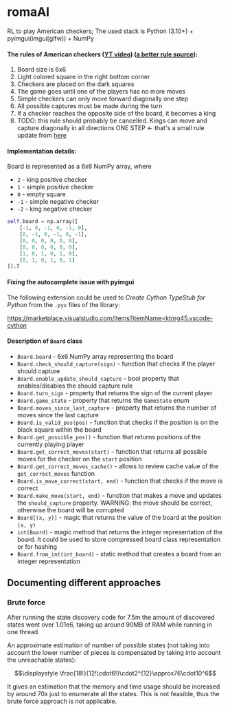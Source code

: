 # romaAI
RL to play American checkers;
The used stack is Python (3.10+) + pyimgui(imgui[glfw]) + NumPy

#### The rules of American checkers ([YT video](https://youtu.be/ScKIdStgAfU)) ([a better rule source](https://checkers.online/magazine/game/american-checkers-rules)):
1. Board size is 6x6
2. Light colored square in the right bottom corner
3. Checkers are placed on the dark squares
4. The game goes until one of the players has no more moves
5. Simple checkers can only move forward diagonally one step
6. All possible captures must be made during the turn
7. If a checker reaches the opposite side of the board, it becomes a king
8. TODO: this rule should probably be cancelled. Kings can move and capture diagonally in all directions ONE STEP <- that's a small rule update from [here](https://checkers.online/magazine/game/american-checkers-rules#:~:text=A%20king%20in,backward%20one%20square)

#### Implementation details:
Board is represented as a 6x6 NumPy array, where
* `2` - king positive checker
* `1` - simple positive checker
* `0` - empty square
* `-1` - simple negative checker
* `-2` - king negative checker
```python
self.board = np.array([
	[-1, 0, -1, 0, -1, 0],
	[0, -1, 0, -1, 0, -1],
	[0, 0, 0, 0, 0, 0],
	[0, 0, 0, 0, 0, 0],
	[1, 0, 1, 0, 1, 0],
	[0, 1, 0, 1, 0, 1]
]).T
```

#### Fixing the autocomplete issue with pyimgui
The following extension could be used to *Create Cython TypeStub for Python* from the `.pyx` files of the library:

https://marketplace.visualstudio.com/items?itemName=ktnrg45.vscode-cython


#### Description of `Board` class
* `Board.board` - 6x6 NumPy array representing the board
* `Board.check_should_capture(sign)` - function that checks if the player should capture
* `Board.enable_update_should_capture` - bool property that enables/disables the should capture rule
* `Board.turn_sign` - property that returns the sign of the current player
* `Board.game_state` - property that returns the `GameState` enum
* `Board.moves_since_last_capture` - property that returns the number of moves since the last capture
* `Board.is_valid_pos(pos)` - function that checks if the position is on the black square within the board
* `Board.get_possible_pos()` - function that returns positions of the currently playing player
* `Board.get_correct_moves(start)` - function that returns all possible moves for the checker on the `start` position
* `Board.get_correct_moves_cache()` - allows to review cache value of the `get_correct_moves` function
* `Board.is_move_correct(start, end)` - function that checks if the move is correct
* `Board.make_move(start, end)` - function that makes a move and updates the `should_capture` property. WARNING: the move should be correct, otherwise the board will be corrupted
* `Board[(x, y)]` - magic that returns the value of the board at the position `(x, y)`
* `int(Board)` - magic method that returns the integer representation of the board. It could be used to store compressed board class representation or for hashing
* `Board.from_int(int_board)` - static method that creates a board from an integer representation

## Documenting different approaches
### Brute force
After running the state discovery code for 7.5m the amount of discovered states went over 1.01e6, taking up around 90MB of RAM while running in one thread.

An approximate estimation of number of possible states (not taking into account the lower number of pieces is compensated by taking into account the unreachable states):

$$\displaystyle \frac{18!}{12!\cdot6!}\cdot2^{12}\approx76\cdot10^6$$

It gives an estimation that the memory and time usage should be increased by around 70x just to enumerate all the states. This is not feasible, thus the brute force approach is not applicable.
